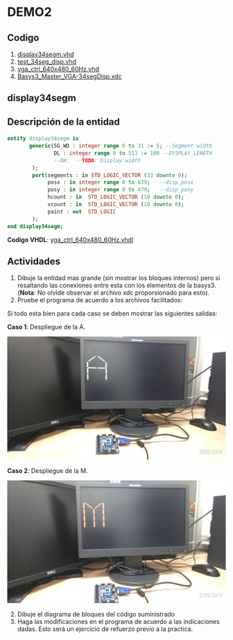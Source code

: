 # DEMO2

## Codigo ##

1. [display34segm.vhd](display34segm.vhd)
2. [test_34seg_disp.vhd](test_34seg_disp.vhd)
3. [vga_ctrl_640x480_60Hz.vhd](vga_ctrl_640x480_60Hz.vhd)
4. [Basys3_Master_VGA-34segDisp.xdc](Basys3_Master_VGA-34segDisp.xdc)

## display34segm ##

## Descripción de la entidad 

```vhdl
entity display34segm is
       generic(SG_WD : integer range 0 to 31 := 5; --Segment width
               DL : integer range 0 to 511 := 100 --DYSPLAY_LENGTH
               --DW:  --TODO: Display width
        );  
        port(segments : in STD_LOGIC_VECTOR (33 downto 0);
             posx : in integer range 0 to 639;   --disp_posx 
             posy : in integer range 0 to 479;   --disp_posy
             hcount : in  STD_LOGIC_VECTOR (10 downto 0);
             vcount : in  STD_LOGIC_VECTOR (10 downto 0);
             paint : out  STD_LOGIC
        );
end display34segm;
```

**Codigo VHDL**: [vga_ctrl_640x480_60Hz.vhdl](vga_ctrl_640x480_60Hz.vhdl)

## Actividades ##

1. Dibuje la entidad mas grande (sin mostrar los bloques internos) pero si resaltando las conexiones entre esta con los elementos de la basys3. (**Nota**: No olvide observar el archivo xdc proporsionado para esto).
2. Pruebe el programa de acuerdo a los archivos facilitados:

Si todo esta bien para cada caso se deben mostrar las siguientes salidas:

**Caso 1**: Despliegue de la A.

![foto_A](foto_A.jpg)

**Caso 2**: Despliegue de la M.

![foto_A](foto_M.jpg)

2. Dibuje el diagrama de bloques del código suministrado
3. Haga las modificaciones en el programa de acuerdo a las indicaciones dadas. Esto será un ejercicio de refuerzo previo a la practica.
